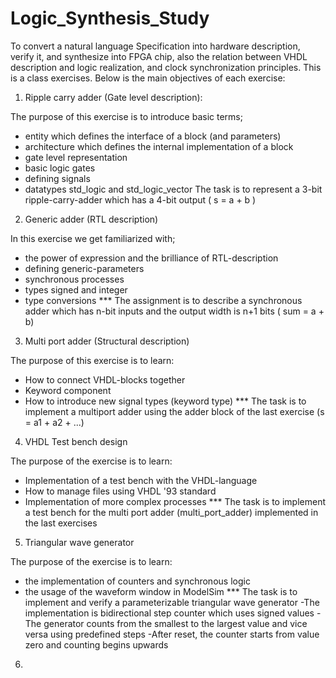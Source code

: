 # Logic_Synthesis_Study

To convert a natural language Specification into hardware description, verify it, and synthesize into FPGA chip, also the relation between VHDL description and logic realization, and clock synchronization principles.
This is a class exercises. Below is the main objectives of each exercise:

1) Ripple carry adder (Gate level description):

The purpose of this exercise is to introduce basic terms;
* entity which defines the interface of a block (and parameters)
* architecture which defines the internal implementation of a block
* gate level representation
* basic logic gates
* defining signals
* datatypes std_logic and std_logic_vector
The task is to represent a 3-bit ripple-carry-adder which has a 4-bit output ( s = a + b )

2) Generic adder (RTL description)

In this exercise we get familiarized with;
* the power of expression and the brilliance of RTL-description
* defining generic-parameters
* synchronous processes
* types signed and integer
* type conversions
*** The assignment is to describe a synchronous adder which has n-bit inputs and the output width is n+1 bits ( sum = a + b)

3) Multi port adder (Structural description)

The purpose of this exercise is to learn:
* How to connect VHDL-blocks together
* Keyword component
* How to introduce new signal types (keyword type)
*** The task is to implement a multiport adder using the adder block of the last exercise (s = a1 + a2 + ...)

4) VHDL Test bench design

The purpose of the exercise is to learn:
* Implementation of a test bench with the VHDL-language
* How to manage files using VHDL '93 standard
* Implementation of more complex processes
*** The task is to implement a test bench for the multi port adder (multi_port_adder) implemented in the last exercises

5) Triangular wave generator

The purpose of the exercise is to learn:
* the implementation of counters and synchronous logic
* the usage of the waveform window in ModelSim
*** The task is to implement and verify a parameterizable triangular wave generator
    -The implementation is bidirectional step counter which uses signed values
    -The generator counts from the smallest to the largest value and vice versa using predefined steps
    -After reset, the counter starts from value zero and counting begins upwards
    
6)    
